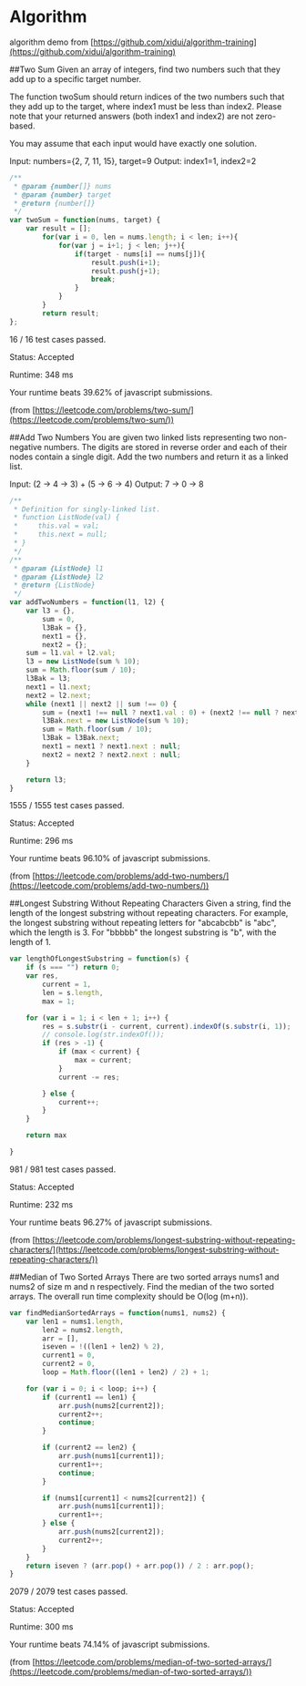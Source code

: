 # Algorithm
algorithm demo from [https://github.com/xidui/algorithm-training](https://github.com/xidui/algorithm-training)

##Two Sum
Given an array of integers, find two numbers such that they add up to a specific target number.

The function twoSum should return indices of the two numbers such that they add up to the target, where index1 must be less than index2. Please note that your returned answers (both index1 and index2) are not zero-based.

You may assume that each input would have exactly one solution.

Input: numbers={2, 7, 11, 15}, target=9
Output: index1=1, index2=2 


```js
/**
 * @param {number[]} nums
 * @param {number} target
 * @return {number[]}
 */
var twoSum = function(nums, target) {
    var result = [];
    	for(var i = 0, len = nums.length; i < len; i++){
    		for(var j = i+1; j < len; j++){
    			if(target - nums[i] == nums[j]){
    				result.push(i+1);
    				result.push(j+1);
    				break;
    			}
    		}
    	}
    	return result;
};
```

16 / 16 test cases passed.

Status: Accepted

Runtime: 348 ms

Your runtime beats 39.62% of javascript submissions.

(from [https://leetcode.com/problems/two-sum/](https://leetcode.com/problems/two-sum/))

##Add Two Numbers
You are given two linked lists representing two non-negative numbers. The digits are stored in reverse order and each of their nodes contain a single digit. Add the two numbers and return it as a linked list.

Input: (2 -> 4 -> 3) + (5 -> 6 -> 4)
Output: 7 -> 0 -> 8

```js
/**
 * Definition for singly-linked list.
 * function ListNode(val) {
 *     this.val = val;
 *     this.next = null;
 * }
 */
/**
 * @param {ListNode} l1
 * @param {ListNode} l2
 * @return {ListNode}
 */
var addTwoNumbers = function(l1, l2) {
    var l3 = {},
        sum = 0,
        l3Bak = {},
        next1 = {},
        next2 = {};
    sum = l1.val + l2.val;
    l3 = new ListNode(sum % 10);
    sum = Math.floor(sum / 10);
    l3Bak = l3;
    next1 = l1.next;
    next2 = l2.next;
    while (next1 || next2 || sum !== 0) {
        sum = (next1 !== null ? next1.val : 0) + (next2 !== null ? next2.val : 0) + sum;
        l3Bak.next = new ListNode(sum % 10);
        sum = Math.floor(sum / 10);
        l3Bak = l3Bak.next;
        next1 = next1 ? next1.next : null;
        next2 = next2 ? next2.next : null;
    }

    return l3;
}
```
1555 / 1555 test cases passed.

Status: Accepted

Runtime: 296 ms

Your runtime beats 96.10% of javascript submissions.

(from [https://leetcode.com/problems/add-two-numbers/](https://leetcode.com/problems/add-two-numbers/))

##Longest Substring Without Repeating Characters
Given a string, find the length of the longest substring without repeating characters. For example, the longest substring without repeating letters for "abcabcbb" is "abc", which the length is 3. For "bbbbb" the longest substring is "b", with the length of 1.

```js
var lengthOfLongestSubstring = function(s) {
    if (s === "") return 0;
    var res,
        current = 1,
        len = s.length,
        max = 1;

    for (var i = 1; i < len + 1; i++) {
        res = s.substr(i - current, current).indexOf(s.substr(i, 1));
        // console.log(str.indexOf());
        if (res > -1) {
            if (max < current) {
                max = current;
            }
            current -= res;

        } else {
            current++;
        }
    }

    return max

}
```
981 / 981 test cases passed.

Status: Accepted

Runtime: 232 ms

Your runtime beats 96.27% of javascript submissions.

(from [https://leetcode.com/problems/longest-substring-without-repeating-characters/](https://leetcode.com/problems/longest-substring-without-repeating-characters/))

##Median of Two Sorted Arrays
There are two sorted arrays nums1 and nums2 of size m and n respectively. Find the median of the two sorted arrays. The overall run time complexity should be O(log (m+n)).

```js
var findMedianSortedArrays = function(nums1, nums2) {
    var len1 = nums1.length,
        len2 = nums2.length,
        arr = [],
        iseven = !((len1 + len2) % 2),
        current1 = 0,
        current2 = 0,
        loop = Math.floor((len1 + len2) / 2) + 1;

    for (var i = 0; i < loop; i++) {
        if (current1 == len1) {
            arr.push(nums2[current2]);
            current2++;
            continue;
        }

        if (current2 == len2) {
            arr.push(nums1[current1]);
            current1++;
            continue;
        }

        if (nums1[current1] < nums2[current2]) {
            arr.push(nums1[current1]);
            current1++;
        } else {
            arr.push(nums2[current2]);
            current2++;
        }
    }
    return iseven ? (arr.pop() + arr.pop()) / 2 : arr.pop();
}
```
2079 / 2079 test cases passed.

Status: Accepted

Runtime: 300 ms

Your runtime beats 74.14% of javascript submissions.

(from [https://leetcode.com/problems/median-of-two-sorted-arrays/](https://leetcode.com/problems/median-of-two-sorted-arrays/))
